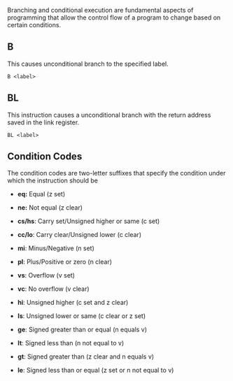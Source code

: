 Branching and conditional execution are fundamental aspects of programming that allow the control flow of a program to change based on certain conditions.

## B 
This causes unconditional branch to the specified label.

```assembly
B <label>
```

## BL
This instruction causes a unconditional branch with the return address saved in the link register.

```assembly
BL <label>
```

## Condition Codes
The condition codes are two-letter suffixes that specify the condition under which the instruction should be

- **eq:** Equal (z set)

- **ne:** Not equal (z clear)

- **cs/hs**: Carry set/Unsigned higher or same (c set)

- **cc/lo**: Carry clear/Unsigned lower (c clear)

- **mi**: Minus/Negative (n set)

- **pl**: Plus/Positive or zero (n clear)

- **vs**: Overflow (v set)

- **vc**: No overflow (v clear)

- **hi**: Unsigned higher (c set and z clear)

- **Is**: Unsigned lower or same (c clear or z set)

- **ge**: Signed greater than or equal (n equals v)

- **It**: Signed less than (n not equal to v)

- **gt**: Signed greater than (z clear and n equals v)

- **le**: Signed less than or equal (z set or n not equal to v)